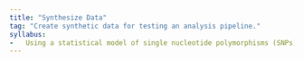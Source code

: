```yaml
---
title: "Synthesize Data"
tag: "Create synthetic data for testing an analysis pipeline."
syllabus:
-   Using a statistical model of single nucleotide polymorphisms (SNPs) to synthesize test data.
---
```

